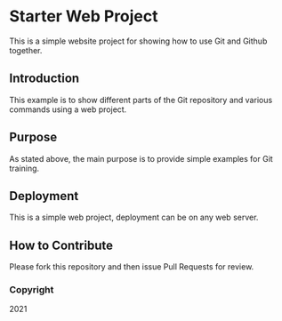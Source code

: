 # Starter Web Project

This is a simple website project for showing how to use Git and Github together.

## Introduction

This example is to show different parts of the Git repository and various commands using a web project. 

## Purpose

As stated above, the main purpose is to provide simple examples for Git training.

## Deployment

This is a simple web project, deployment can be on any web server.

## How to Contribute

Please fork this repository and then issue Pull Requests for review.

### Copyright

2021